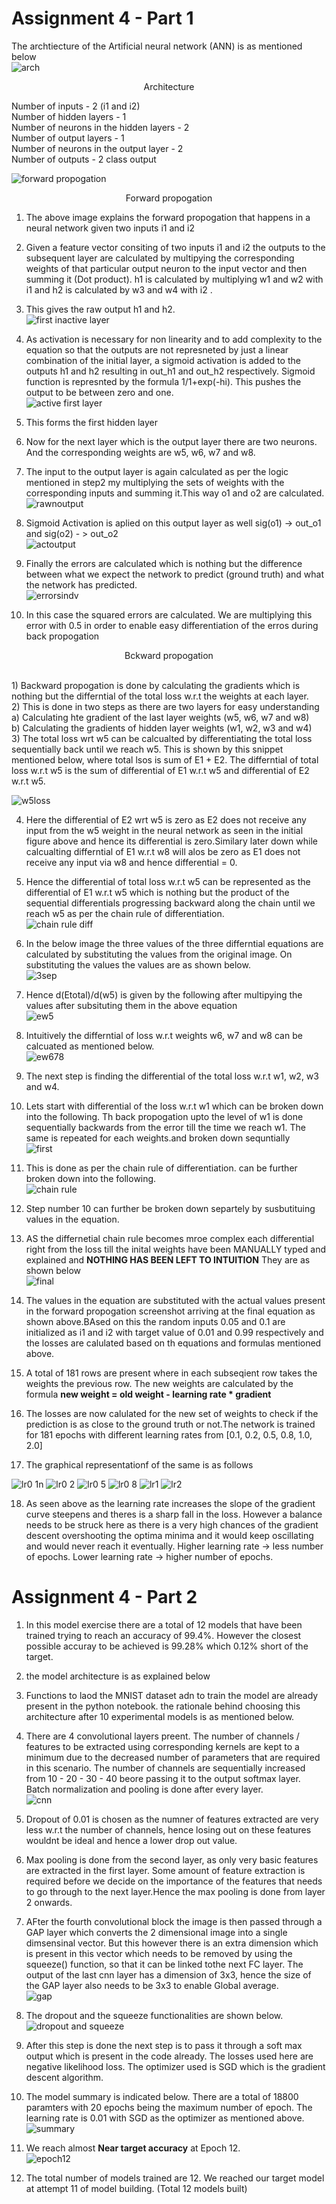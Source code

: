 # Assignment 4 - Part 1
The archtiecture of the Artificial neural network (ANN) is as mentioned below <br>
![arch](https://user-images.githubusercontent.com/84949894/119928482-4bf23c80-bf99-11eb-8322-c4c07df2bd19.PNG) <br>

<p align = "center"> Architecture </p>
Number of inputs  - 2 (i1 and i2) <br>
Number of hidden layers  - 1<br>
Number of  neurons in the hidden layers  - 2<br>
Number of output layers - 1<br>
Number of neurons in the output layer  - 2<br>
Number of outputs  - 2 class output<br>

![forward propogation](https://user-images.githubusercontent.com/84949894/119925012-447b6500-bf92-11eb-927c-016924556871.PNG)

<p align = "center"> Forward propogation </p>

1) The above image explains the forward propogation that happens in a neural network given two inputs i1 and i2 <br>
2) Given a feature vector consiting of two inputs i1 and i2 the outputs to the subsequent layer are calculated by multipying the corresponding weights of that particular output neuron to the input vector and then summing it (Dot product).  h1 is calculated by multiplying w1 and w2  with i1 and h2 is calculated by w3 and w4 with i2 . <br>
3) This gives the raw output h1 and h2.<br>
![first inactive layer](https://user-images.githubusercontent.com/84949894/119924917-1433c680-bf92-11eb-92d8-7d0865c72079.PNG) <br>

4) As activation is necessary for non linearity and to add complexity to the equation so that the outputs are not represneted by just a linear combination of the initial layer, a sigmoid activation is added to the outputs h1 and h2 resulting in out_h1 and out_h2 respectively. Sigmoid function is represnted by the formula 1/1+exp(-hi). This pushes the output to be between zero and one. <br>
![active first layer](https://user-images.githubusercontent.com/84949894/119924910-1138d600-bf92-11eb-8ae8-fa36fbe13556.PNG)

5) This forms the first hidden layer
6) Now for the next layer which is the output layer there are two neurons. And the corresponding weights are w5, w6, w7 and w8.
7) The input to the output layer is again calculated as per the logic mentioned in step2 my multiplying the sets of weights with the corresponding inputs and summing it.This way o1 and o2 are calculated.<br>
![rawnoutput](https://user-images.githubusercontent.com/84949894/119924896-08e09b00-bf92-11eb-932d-a2d8d758630a.PNG)

8) Sigmoid Activation is aplied on this output layer as well sig(o1) ->  out_o1 and sig(o2) - > out_o2 <br>
![actoutput](https://user-images.githubusercontent.com/84949894/119924886-054d1400-bf92-11eb-8d6c-8abe2f9ff6b9.PNG)

9) Finally the errors are calculated which is nothing but the difference between what we expect the network to predict (ground truth) and what the network has predicted.<br>
![errorsindv](https://user-images.githubusercontent.com/84949894/119924882-02522380-bf92-11eb-8ecd-5d9779ee6143.PNG)

10) In this case the squared errors are calculated. We are multiplying this error with 0.5 in order to enable easy differentiation of the erros during back propogation


<p align = "center"> Bckward propogation </p> <br>
1) Backward propogation is done by calculating the gradients which is nothing but the differntial of the total loss w.r.t the weights at each layer. <br>
2) This is done in two steps as there are two layers for easy understanding <br>
  a) Calculating hte gradient of the last layer weights (w5, w6, w7 and w8) <br> 
  b) Calculating the gradients of hidden layer weights (w1, w2, w3 and w4) <br>
3) The total loss wrt w5 can be calcualted by differentiating the total loss sequentially back until we reach w5. This is shown by this snippet mentioned below, where total lsos is sum of E1  + E2. The differntial of total loss w.r.t w5 is the sum of differential of E1 w.r.t w5 and differential of E2 w.r.t w5. <br>

![w5loss](https://user-images.githubusercontent.com/84949894/119924855-f8c8bb80-bf91-11eb-8be3-94b5d3e08619.PNG) <br>

4) Here the differential of  E2 wrt w5 is zero as E2 does not receive any input from the w5 weight in the neural network as seen in the initial figure above and hence its differential is zero.Similary later down while calcualting differntial  of E1 w.r.t w8 will alos be zero as E1 does not receive any input via w8 and hence differential = 0. <br>
5) Hence the differential of total loss w.r.t w5 can be represented as the differential of E1 w.r.t w5 which is nothing but the product of the sequential differentials progressing backward along the chain until  we reach w5 as per the chain rule of differentiation. <br>
![chain rule diff](https://user-images.githubusercontent.com/84949894/119925428-0fbbdd80-bf93-11eb-93a8-17451bef5cbd.PNG) <br>

6) In the below image the three values of the three differntial  equations are calculated by substituting the values from the original image. On substituting the values the values are as shown below. <br> 
![3sep](https://user-images.githubusercontent.com/84949894/119924810-e5b5eb80-bf91-11eb-8a99-656a006bcaff.PNG) <br>

7) Hence d(Etotal)/d(w5) is  given by the following after multipying the values after subsituting them in the above equation <br>
![ew5](https://user-images.githubusercontent.com/84949894/119924754-ccad3a80-bf91-11eb-996e-b553d3e1ca67.PNG)<br>

8) Intuitively the differntial of loss w.r.t weights w6, w7 and w8 can be calcuated as mentioned below.<br>
![ew678](https://user-images.githubusercontent.com/84949894/119924777-d6cf3900-bf91-11eb-8512-c0be102ff1e1.PNG)<br>

9) The next step is finding the differential of the total loss w.r.t w1, w2, w3 and w4.<br>
10) Lets start with differential  of the loss w.r.t w1 which can be broken down into the following. Th back propogation upto  the level of w1 is done sequentially backwards from the error till the time we reach w1. The same is repeated for each weights.and broken down sequntially<br>
![first](https://user-images.githubusercontent.com/84949894/119924790-dd5db080-bf91-11eb-8fbf-d27949862bfa.PNG)<br>

11) This is  done as per the chain rule of differentiation. can be further broken down into the following.<br>
![chain rule](https://user-images.githubusercontent.com/84949894/119924723-be5f1e80-bf91-11eb-83d7-cf6097d10b6d.PNG)<br>

12) Step number 10 can further be broken down separtely by susbutituing values in the equation.<br>
13) AS the differnetial chain rule becomes mroe complex each differential right from the loss  till the inital weights have been MANUALLY typed and explained and **NOTHING HAS BEEN LEFT TO INTUITION** They are as shown below<br>
![final](https://user-images.githubusercontent.com/84949894/119924519-5e687800-bf91-11eb-9a19-9be6bdec02b8.PNG)<br>

14) The values in the equation are substituted with the actual values present in the forward propogation screenshot arriving at the final equation as shown above.BAsed on this the random inputs 0.05 and 0.1 are initialized as i1 and i2 with target value of 0.01 and 0.99 respectively and the losses are calulated based on th equations and formulas mentioned above. <br>
15) A total of 181 rows are present where in each subseqient row takes the weights the previous row. The new weights are calculated by the formula 
**new weight = old weight  - learning rate * gradient** <br>
16) The losses are now calulated for the new set of weights to check if the prediction is as close to the ground truth or not.The network is trained for 181 epochs with different learning rates from  [0.1, 0.2, 0.5, 0.8, 1.0, 2.0]  <br>
17) The graphical representationf of the same is as follows <br>

![lr0 1n](https://user-images.githubusercontent.com/84949894/119928067-768fc580-bf98-11eb-89a9-de11342267c9.png)
![lr0 2](https://user-images.githubusercontent.com/84949894/119928069-77285c00-bf98-11eb-80cc-3dce406aa210.png)
![lr0 5](https://user-images.githubusercontent.com/84949894/119928072-77c0f280-bf98-11eb-86e6-07563187ec4a.png)
![lr0 8](https://user-images.githubusercontent.com/84949894/119928074-78598900-bf98-11eb-8ac8-ebc8966c5b9e.png)
![lr1](https://user-images.githubusercontent.com/84949894/119928075-78f21f80-bf98-11eb-82f1-a8ce74966adc.png)
![lr2](https://user-images.githubusercontent.com/84949894/119928063-7394d500-bf98-11eb-85ee-b2be3bc9b38c.png)

18) As seen above as the learning rate increases the slope of the gradient curve steepens and theres is a sharp fall in the loss. However a balance needs to be struck here as there is a very high chances of the gradient descent overshooting the optima minima and it would keep oscillating and would never reach it eventually. Higher learning rate -> less number of epochs. Lower learning rate -> higher number of epochs.


# Assignment 4 - Part 2
1) In this model exercise there are a total of 12 models that have been trained trying to reach an accuracy of 99.4%. However the closest possible accuray to be achieved is 99.28% which 0.12% short of the target.
2) the model architecture is as explained below
3) Functions to laod the MNIST dataset adn to train the model  are already present in the python notebook. the rationale behind choosing this architecture after 10 experimental models is as mentioned below.
4) There are 4 convolutional layers preent. The number of channels / features to be extracted using corresponding kernels are kept to a minimum due to the decreased number of parameters that are required in this scenario. The number of channels are sequentially increased from 10 - 20 - 30 - 40 beore  passing it to the output softmax layer. Batch normalization and pooling is done after every layer. <br>
![cnn](https://user-images.githubusercontent.com/84949894/120039645-e9458300-c022-11eb-91e0-0eb34f536e9f.PNG) <br>

6) Dropout of 0.01 is chosen as the numner of features extracted are very less w.r.t the number of channels, hence losing out on these features wouldnt be ideal and hence a lower drop out value.
7) Max pooling is done from the second layer, as only very basic features are extracted in the first layer. Some amount of feature extraction  is required before we decide on the importance of the features that needs to go through to the next layer.Hence the max pooling is done from layer 2 onwards.
8) AFter the fourth convolutional block the image is then passed through a GAP layer which converts the 2 dimensional image into a single dimsensinal vector. But this however there is an extra dimension which is present in this vector which needs to be removed by using the squeeze() function, so that it can be linked tothe next FC layer. The output of the last cnn layer has a dimension of 3x3, hence the size of the GAP layer also needs to be 3x3 to enable Global average. <br>
![gap](https://user-images.githubusercontent.com/84949894/120040037-843e5d00-c023-11eb-8050-34d9d0e8ff29.PNG) <br>
9) The dropout and the squeeze functionalities are shown below. <br>
![dropout and squeeze](https://user-images.githubusercontent.com/84949894/120040299-e7c88a80-c023-11eb-954a-937854ff4e36.PNG) <br>
11) After this step is done the next step is to pass it through a soft max output which is present in the code already. The losses used here are negative likelihood loss. The optimizer used is SGD which is the gradient descent algorithm. <br>
12) The model  summary is indicated below. There are a total of 18800 paramters with 20 epochs being the maximum number of epoch. The learning rate is 0.01 with SGD as the optimizer as mentioned above. <br>
![summary](https://user-images.githubusercontent.com/84949894/120040511-51e12f80-c024-11eb-86e7-f6bf2942981f.PNG) <br>
13) We reach almost **Near target accuracy** at Epoch 12. <br>
![epoch12](https://user-images.githubusercontent.com/84949894/120040942-14c96d00-c025-11eb-820f-d052dbce20b7.PNG) <br>
15) The total number of models trained are 12. We reached our target model at attempt 11 of model building. (Total  12 models built) <br>





